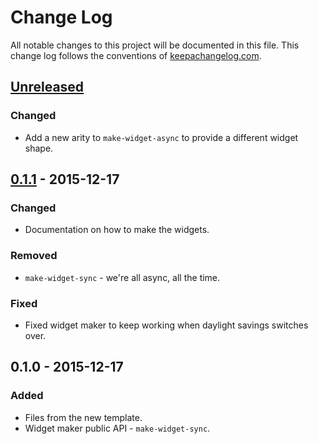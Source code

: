 # Change Log
All notable changes to this project will be documented in this file. This change log follows the conventions of [keepachangelog.com](http://keepachangelog.com/).

## [Unreleased][unreleased]
### Changed
- Add a new arity to `make-widget-async` to provide a different widget shape.

## [0.1.1] - 2015-12-17
### Changed
- Documentation on how to make the widgets.

### Removed
- `make-widget-sync` - we're all async, all the time.

### Fixed
- Fixed widget maker to keep working when daylight savings switches over.

## 0.1.0 - 2015-12-17
### Added
- Files from the new template.
- Widget maker public API - `make-widget-sync`.

[unreleased]: https://github.com/your-name/filmania/compare/0.1.1...HEAD
[0.1.1]: https://github.com/your-name/filmania/compare/0.1.0...0.1.1
